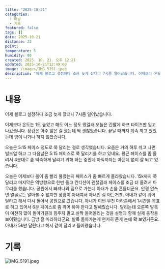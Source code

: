 ```yaml
---
title: "2025-10-21"
categories:
  - 러닝
  - 기록
featured: false
tags: []
date: 2025-10-21
distance: 23
point:
temperature: 5
humidity: 80
created: 2025. 10. 21. 오후 12:21
updated: 2025-10-21T12:49:00
image: /images/IMG_5191.jpeg
description: "어제 블로그 설정하다 조금 늦게 잤더니 7시쯤 일어났습니다. 어제보다 온도는 1도 높았고 해도 어느 정도 떴길래 오늘은 긴팔에 하프 타이즈만 입고 나갔습니다. 장갑은 아주 얇은 걸 꼈는데 딱 괜찮았습니다. 끝날 때까지 계속 끼고 있었는데 땀이 나거나 하지 않았습니다. 오늘은 5:15 페"
---
```


# 내용

어제 블로그 설정하다 조금 늦게 잤더니 7시쯤 일어났습니다.

어제보다 온도는 1도 높았고 해도 어느 정도 떴길래 오늘은 긴팔에 하프 타이즈만 입고 나갔습니다. 장갑은 아주 얇은 걸 꼈는데 딱 괜찮았습니다. 끝날 때까지 계속 끼고 있었는데 땀이 나거나 하지 않았습니다.

오늘은 5:15 페이스 정도로 쭉 달리는 걸로 생각했습니다. 요즘은 거의 하루 쉬고 나면 빌드업 하고 그 다음날은 5:15 페이스로 쭉 달리기를 하고 있네요. 평균 페이스를 좀 올려서 4분대로 좀 익숙하게 달리기 위해 하는 중인데 아직까지는 아픈데 없이 잘 되고 있습니다.

오늘은 어제보다 몸이 좀 빨리 풀렸는지 페이스가 좀 빠르게 올라왔습니다. 15k까지 쭉 달리고 마지막은 역방향으로 한번 돌고 컨디션이 괜찮길래 페이스를 조금 더 올려서 마무리를 했습니다. 공원에서 빠져나와 집으로 가는데 아내가 손을 흔들더군요. 안경 안쓰면 얼굴로는 알아볼 수 없지만 상황이 아내여서 아내인 걸 아는거죠. 아내가 같이 뛰어 달라고 해서 다시 돌아서 공원으로 갔습니다. 아내가 이번 부천 마라톤에서 1시간을 목표로 하고 있어서 6분 페이스로 좀 뛰어 봐야 한다고 말해줬습니다. 달리는데 오른쪽 발목이 여전히 많이 돌아가길래 힘주지 말고 살짝 들어올리는 것을 설명과 함께 실제 동작을 보여줬습니다. 금방 잘 따라하더군요. 발목 돌아가는게 현저히 준게 눈에 확 보였거든요. 아내가 5k만 달린다고 해서 같이 달리고 들어왔습니다.

# 기록

![IMG_5191.jpeg](/images/IMG_5191.jpeg)
